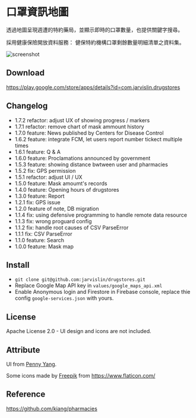 # 口罩資訊地圖

透過地圖呈現週遭的特約藥局，並顯示即時的口罩數量，也提供關鍵字搜尋。

採用健康保險開放資料服務：
健保特約機構口罩剩餘數量明細清單之資料集。

![screenshot](https://github.com/jarvislin/drugstores/blob/master/art/2.png)


## Download
https://play.google.com/store/apps/details?id=com.jarvislin.drugstores

## Changelog
* 1.7.2 refactor: adjust UX of showing progress / markers
* 1.7.1 refactor: remove chart of mask ammount history
* 1.7.0 feature: News published by Centers for Disease Control
* 1.6.2 feature: integrate FCM, let users report number tickect multiple times
* 1.6.1 feature: Q & A
* 1.6.0 feature: Proclamations announced by government
* 1.5.3 feature: showing distance bwtween user and pharmacies
* 1.5.2 fix: GPS permission
* 1.5.1 refactor: adjust UI / UX
* 1.5.0 feature: Mask amoumt's records
* 1.4.0 feature: Opening hours of drugstores
* 1.3.0 feature: Report
* 1.2.1 fix: GPS issue
* 1.2.0 feature of note, DB migration
* 1.1.4 fix: using defensive programming to handle remote data resource
* 1.1.3 fix: wrong proguard config
* 1.1.2 fix: handle root causes of CSV ParseError
* 1.1.1 fix: CSV ParseError
* 1.1.0 feature: Search
* 1.0.0 feature: Mask map

## Install
* `git clone git@github.com:jarvislin/drugstores.git`
* Replace Google Map API key in `values/google_maps_api.xml`
* Enable Anonymous login and Firestore in Firebase console, replace thie config `google-services.json` with yours.

## License
Apache License 2.0 - UI design and icons are not included.

## Attribute
UI from [Penny Yang](https://challenge.thef2e.com/user/3405?schedule=4432#works-4432).

Some icons made by [Freepik](https://www.flaticon.com/authors/freepik) from https://www.flaticon.com/

## Reference
https://github.com/kiang/pharmacies
